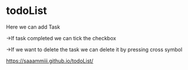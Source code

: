 # todoList

Here we can add Task


->If task completed we can tick the checkbox



->If we want  to delete the task we can delete it by pressing cross symbol


 https://saaammiii.github.io/todoList/
